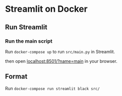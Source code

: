 # Streamlit on Docker

## Run Streamlit

### Run the main script

Run `docker-compose up` to run `src/main.py` in Streamlit.

then open [localhost:8501/?name=main](http://localhost:8501/?name=main) in your browser. 

## Format

Run `docker-compose run streamlit black src/`
